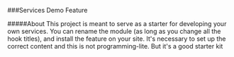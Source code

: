 ###Services Demo Feature

#####About
This project is meant to serve as a starter for developing your own services.  You can rename the module (as long as you change all the hook titles), and install the feature on your site.  It's necessary to set up the correct content and this is not programming-lite.  But it's a good starter kit


